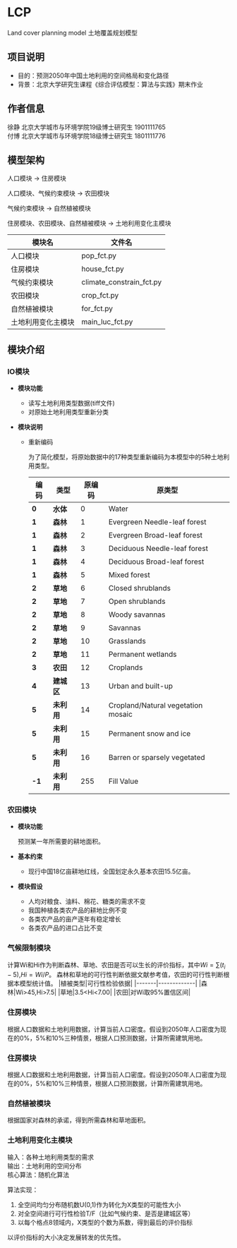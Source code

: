# LCP

Land cover planning model
土地覆盖规划模型

## 项目说明

- 目的：预测2050年中国土地利用的空间格局和变化路径
- 背景：北京大学研究生课程《综合评估模型：算法与实践》期末作业
  
## 作者信息

徐静  北京大学城市与环境学院19级博士研究生 1901111765  
付博  北京大学城市与环境学院18级博士研究生 1801111776

## 模型架构

人口模块 -> 住房模块

人口模块、气候约束模块 -> 农田模块

气候约束模块 -> 自然植被模块

住房模块、农田模块、自然植被模块 -> 土地利用变化主模块

|模块名|文件名|
|---|---|
人口模块|pop_fct.py
住房模块|house_fct.py
气候约束模块|climate_constrain_fct.py
农田模块|crop_fct.py
自然植被模块|for_fct.py
土地利用变化主模块|main_luc_fct.py

## 模块介绍

### IO模块

- **模块功能**

  - 读写土地利用类型数据(tiff文件)
  - 对原始土地利用类型重新分类

- **模块说明**
  - 重新编码

    为了简化模型，将原始数据中的17种类型重新编码为本模型中的5种土地利用类型。

    |编码|类型|原编码|原类型|
    |----|----|----|------|
    |**0**|**水体**|0|Water|
    |**1**|**森林**|1|Evergreen Needle-leaf forest|
    |**1**|**森林**|2|Evergreen Broad-leaf forest|
    |**1**|**森林**|3|Deciduous Needle-leaf forest|
    |**1**|**森林**|4|Deciduous Broad-leaf forest|
    |**1**|**森林**|5|Mixed forest|
    |**2**|**草地**|6|Closed shrublands|
    |**2**|**草地**|7|Open shrublands|
    |**2**|**草地**|8|Woody savannas|
    |**2**|**草地**|9|Savannas|
    |**2**|**草地**|10|Grasslands|
    |**2**|**草地**|11|Permanent wetlands|
    |**3**|**农田**|12|Croplands|
    |**4**|**建城区**|13|Urban and built-up|
    |**5**|**未利用**|14|Cropland/Natural vegetation mosaic|
    |**5**|**未利用**|15|Permanent snow and ice|
    |**5**|**未利用**|16|Barren or sparsely vegetated|
    |**-1**|**未利用**|255|Fill Value|

### 农田模块

- **模块功能**

    预测某一年所需要的耕地面积。

- **基本约束**
  - 现行中国18亿亩耕地红线，全国划定永久基本农田15.5亿亩。
  
- **模块假设**
  - 人均对粮食、油料、棉花、糖类的需求不变
  - 我国种植各类农产品的耕地比例不变
  - 各类农产品的亩产逐年有稳定增长
  - 各类农产品的进口占比不变

### 气候限制模块

计算Wi和Hi作为判断森林、草地、农田是否可以生长的评价指标，其中$Wi=\sum(t_i-5)$,$Hi=Wi/P$。
森林和草地的可行性判断依据文献参考值，农田的可行性判断根据本模型统计值。
|植被类型|可行性检验依据|
|-------|-------------|
|森林|Wi>45,Hi>7.5|
|草地|3.5<Hi<7.00|
|农田|对Wi取95%置信区间|

### 住房模块

根据人口数据和土地利用数据，计算当前人口密度。假设到2050年人口密度为现在的0%，5%和10%三种情景，根据人口预测数据，计算所需建筑用地。

### 住房模块

根据人口数据和土地利用数据，计算当前人口密度。假设到2050年人口密度为现在的0%，5%和10%三种情景，根据人口预测数据，计算所需建筑用地。

### 自然植被模块

根据国家对森林的承诺，得到所需森林和草地面积。

### 土地利用变化主模块

输入：各种土地利用类型的需求  
输出：土地利用的空间分布  
核心算法：随机化算法

算法实现：

1. 全空间均匀分布随机数U(0,1)作为转化为X类型的可能性大小
2. 对全空间进行可行性检验T/F（比如气候约束、是否是建城区等）
3. 以每个格点8领域内，X类型的个数为系数，得到最后的评价指标
  
以评价指标的大小决定发展转发的优先性。
